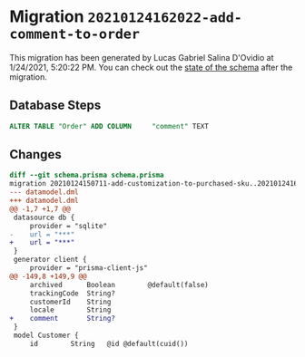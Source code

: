 # Migration `20210124162022-add-comment-to-order`

This migration has been generated by Lucas Gabriel Salina D'Ovidio at 1/24/2021, 5:20:22 PM.
You can check out the [state of the schema](./schema.prisma) after the migration.

## Database Steps

```sql
ALTER TABLE "Order" ADD COLUMN     "comment" TEXT
```

## Changes

```diff
diff --git schema.prisma schema.prisma
migration 20210124150711-add-customization-to-purchased-sku..20210124162022-add-comment-to-order
--- datamodel.dml
+++ datamodel.dml
@@ -1,7 +1,7 @@
 datasource db {
     provider = "sqlite"
-    url = "***"
+    url = "***"
 }
 generator client {
     provider = "prisma-client-js"
@@ -149,8 +149,9 @@
     archived      Boolean        @default(false)
     trackingCode  String?
     customerId    String
     locale        String
+    comment       String?
 }
 model Customer {
     id        String   @id @default(cuid())
```


